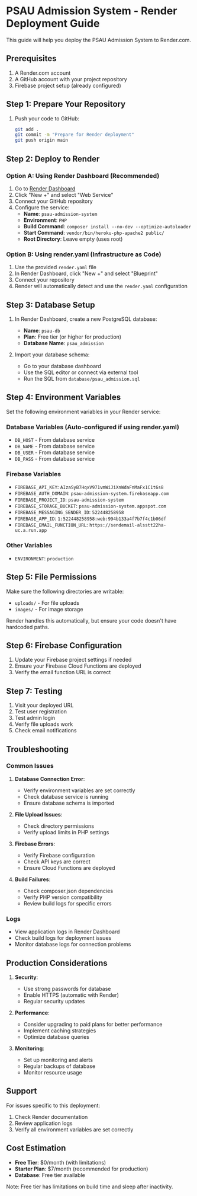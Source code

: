 # PSAU Admission System - Render Deployment Guide

This guide will help you deploy the PSAU Admission System to Render.com.

## Prerequisites

1. A Render.com account
2. A GitHub account with your project repository
3. Firebase project setup (already configured)

## Step 1: Prepare Your Repository

1. Push your code to GitHub:
   ```bash
   git add .
   git commit -m "Prepare for Render deployment"
   git push origin main
   ```

## Step 2: Deploy to Render

### Option A: Using Render Dashboard (Recommended)

1. Go to [Render Dashboard](https://dashboard.render.com/)
2. Click "New +" and select "Web Service"
3. Connect your GitHub repository
4. Configure the service:
   - **Name**: `psau-admission-system`
   - **Environment**: `PHP`
   - **Build Command**: `composer install --no-dev --optimize-autoloader`
   - **Start Command**: `vendor/bin/heroku-php-apache2 public/`
   - **Root Directory**: Leave empty (uses root)

### Option B: Using render.yaml (Infrastructure as Code)

1. Use the provided `render.yaml` file
2. In Render Dashboard, click "New +" and select "Blueprint"
3. Connect your repository
4. Render will automatically detect and use the `render.yaml` configuration

## Step 3: Database Setup

1. In Render Dashboard, create a new PostgreSQL database:
   - **Name**: `psau-db`
   - **Plan**: Free tier (or higher for production)
   - **Database Name**: `psau_admission`

2. Import your database schema:
   - Go to your database dashboard
   - Use the SQL editor or connect via external tool
   - Run the SQL from `database/psau_admission.sql`

## Step 4: Environment Variables

Set the following environment variables in your Render service:

### Database Variables (Auto-configured if using render.yaml)
- `DB_HOST` - From database service
- `DB_NAME` - From database service  
- `DB_USER` - From database service
- `DB_PASS` - From database service

### Firebase Variables
- `FIREBASE_API_KEY`: `AIzaSyB7HqxV971vmWiJiXnWdaFnMaFx1C1t6s8`
- `FIREBASE_AUTH_DOMAIN`: `psau-admission-system.firebaseapp.com`
- `FIREBASE_PROJECT_ID`: `psau-admission-system`
- `FIREBASE_STORAGE_BUCKET`: `psau-admission-system.appspot.com`
- `FIREBASE_MESSAGING_SENDER_ID`: `522448258958`
- `FIREBASE_APP_ID`: `1:522448258958:web:994b133a4f7b7f4c1b06df`
- `FIREBASE_EMAIL_FUNCTION_URL`: `https://sendemail-alsstt22ha-uc.a.run.app`

### Other Variables
- `ENVIRONMENT`: `production`

## Step 5: File Permissions

Make sure the following directories are writable:
- `uploads/` - For file uploads
- `images/` - For image storage

Render handles this automatically, but ensure your code doesn't have hardcoded paths.

## Step 6: Firebase Configuration

1. Update your Firebase project settings if needed
2. Ensure your Firebase Cloud Functions are deployed
3. Verify the email function URL is correct

## Step 7: Testing

1. Visit your deployed URL
2. Test user registration
3. Test admin login
4. Verify file uploads work
5. Check email notifications

## Troubleshooting

### Common Issues

1. **Database Connection Error**:
   - Verify environment variables are set correctly
   - Check database service is running
   - Ensure database schema is imported

2. **File Upload Issues**:
   - Check directory permissions
   - Verify upload limits in PHP settings

3. **Firebase Errors**:
   - Verify Firebase configuration
   - Check API keys are correct
   - Ensure Cloud Functions are deployed

4. **Build Failures**:
   - Check composer.json dependencies
   - Verify PHP version compatibility
   - Review build logs for specific errors

### Logs

- View application logs in Render Dashboard
- Check build logs for deployment issues
- Monitor database logs for connection problems

## Production Considerations

1. **Security**:
   - Use strong passwords for database
   - Enable HTTPS (automatic with Render)
   - Regular security updates

2. **Performance**:
   - Consider upgrading to paid plans for better performance
   - Implement caching strategies
   - Optimize database queries

3. **Monitoring**:
   - Set up monitoring and alerts
   - Regular backups of database
   - Monitor resource usage

## Support

For issues specific to this deployment:
1. Check Render documentation
2. Review application logs
3. Verify all environment variables are set correctly

## Cost Estimation

- **Free Tier**: $0/month (with limitations)
- **Starter Plan**: $7/month (recommended for production)
- **Database**: Free tier available

Note: Free tier has limitations on build time and sleep after inactivity.